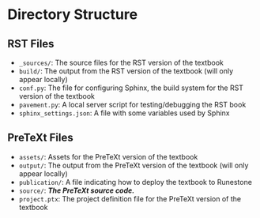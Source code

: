 # Directory Structure

## RST Files
*   `_sources/`: The source files for the RST version of the textbook
*   `build/`: The output from the RST version of the textbook (will only appear locally)
*   `conf.py`: The file for configuring Sphinx, the build system for the RST version of the textbook
*   `pavement.py`: A local server script for testing/debugging the RST book
*   `sphinx_settings.json`: A file with some variables used by Sphinx

## PreTeXt Files
*   `assets/`: Assets for the PreTeXt version of the textbook
*   `output/`: The output from the PreTeXt version of the textbook (will only appear locally)
*   `publication/`: A file indicating how to deploy the textbook to Runestone
*   `source/`: **_The PreTeXt source code._**
*   `project.ptx`: The project definition file for the PreTeXt version of the textbook

